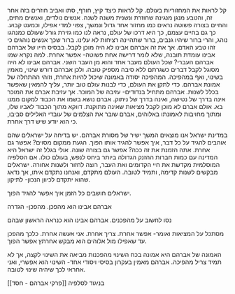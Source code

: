 




קל לראות את המחזוריות בעולם. קל לראות כיצד קיץ, חורף, סתו ואביב חוזרים בזה אחר זה, והטבע מנגן מנגינה שחוזרת ונשנית משנה לשנה. אנשים נולדים, ואנשים מתים, והחיים בצורה פשוטה נראים כמו מחזור אחד גדול ונמשך, צפוי למדי אפילו, וכמעט קבוע.
כך גם בחיים עצמם, כך היא דרכו של עולם, נראה לנו כמו גזירת גורל שעולם כמנהגו נוהג, והרי ברור שיהיו גנבים, ברור שתהיינה רציחות לא עלינו. ברור שכך אנשים נוהגים כי זהו טבע האדם.
אך את זה אברהם אבינו לא היה מוכן לקבל. בבסיס חייו של אברהם אבינו עומדת תובנה, שלא לומר דרישה אחת פשוטה- אפשר אחרת.
למה נקרא שמו אברהם העברי? שכל העולם מעבר אחד והוא מן העבר השני.
אברהם אבינו לא היה מסוגל לקבל דברים כשגרתם ללא סיבה מספיק טובה. ולכן אברהם דורש שינוי, מאמין בשינוי, ואף במהפיכה.
המהפיכה יסודה באמונה שיכול להיות אחרת, וזוהי ההתחלה של אמונת אברהם. כדי לתקן את העולם, כדי לבנות עולם טוב יותר, עליך להמאין שאפשר בכלל לשנות. 
אברהם מתחיל בנדודים- עזיבה של המוכר.
אך עזיבת אברם את המוכר אינה בדרך של נטישה, ואינה בדרך של ניתוק. אברם נושא בשמו את הכבוד למקום ממנו בא. אולם אברם לא מוכן לקבל מציאות שאינה מתוקנת.
דווקא מתוך הכבוד לאביו שלו, ומתוך מחויבות לאמונתו באלוהים, אברם שובר את הצלמים של עובדי האלילים סביבו, כי הוא יודע שיש דרך אחרת.


במדינת ישראל אנו מוצאים המשך ישיר של מסורת אברהם.
יש בדיחה על ישראלים שהם אוהבים להגיד על כל דבר, איך אפשר להגיד אותו הפוך.
הגעת ממקום מסוים? אפשר גם אחרת. אתה הזמנת את זה ככה? אפשר גם בצורה שונה.
אולי בגלל זה ישראל היא המדינה עם כמות חברות ההזנק הגדולה ביותר ביחס לנפש, בעולם כולו.
אם הסלפיה המוסלמית מקדשת את חיי הקדומים ואת העבר, רוצה לחזור ולשנות אחורה. ישראלים מבקשים לשנות קדימה, ותמיד לטובה. העולם מתקדם, ואנחנו נתקדם איתו, אך נדאג שהוא יתקדם לכיוון הנכון- לתיקון.


ישראלים חושבים כל הזמן איך אפשר להגיד הפוך.


אברהם אבינו הוא מהפכן.
מהפכן- הגדרה

נסו לחשוב על מהפכנים.
אברהם אבינו הוא כנראה הראשון שבהם

מסתכל על המציאות ואומר- אפשר אחרת. צריך אחרת. אני אעשה אחרת.
כלכך מהפכן עד שאפילו מול אלוהים הוא מבקש אחרתץ
אפשר הפוך.

האמונה של אברהם היא אמונה בכח השינוי
מהפכנות מביאה את השינוי לקצה, אך לא תמיד צריל מהפיכה.
אברהם מאמין בעקרון בסיסי ויסודי אחד- השינוי הוא אפשרי, ואני אחראי לכך שיהיה שינוי לטובה.

בניגוד לסלפיה
[[פרקי אברהם - חסד]]